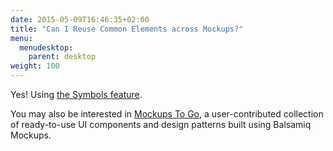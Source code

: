 ```yaml
---
date: 2015-05-09T16:46:35+02:00
title: "Can I Reuse Common Elements across Mockups?"
menu:
  menudesktop:
    parent: desktop
weight: 100
---
```

Yes! Using [the Symbols feature](https://docs.balsamiq.com/desktop/symbols/).

You may also be interested in [Mockups To Go](/resources/mockupstogo/), a user-contributed collection of ready-to-use UI components and design patterns built using Balsamiq Mockups.
